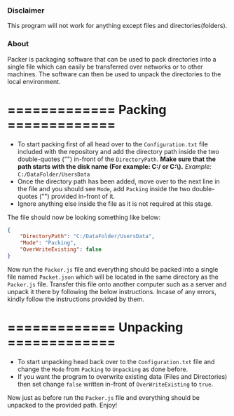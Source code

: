 ### Disclaimer
This program will not work for anything except files and directories(folders).

### About
Packer is packaging software that can be used to pack directories into a single file which can easily be transferred over networks or to other machines. The software can then be used to unpack the directories to the local environment.

# ============= Packing =============
- To start packing first of all head over to the `Configuration.txt` file included with the repository and add the directory path inside the two double-quotes ("") in-front of the `DirectoryPath`. **Make sure that the path starts with the disk name (For example: C:/ or C:\\).**
*Example:* `C:/DataFolder/UsersData`
- Once the directory path has been added, move over to the next line in the file and you should see `Mode`, add `Packing` inside the two double-quotes ("") provided in-front of it.
- Ignore anything else inside the file as it is not required at this stage.

The file should now be looking something like below:
```json
{
    "DirectoryPath": "C:/DataFolder/UsersData",
    "Mode": "Packing",
    "OverWriteExisting": false
}
```

Now run the `Packer.js` file and everything should be packed into a single file named `Packet.json` which will be located in the same directory as the `Packer.js` file. Transfer this file onto another computer such as a server and unpack it there by following the below instructions.
Incase of any errors, kindly follow the instructions provided by them.

# ============= Unpacking =============
- To start unpacking head back over to the `Configuration.txt` file and change the `Mode` from `Packing` to `Unpacking` as done before.
- If you want the program to overwrite existing data (Files and Directories) then set change `false` written in-front of `OverWriteExisting` to `true`.

Now just as before run the `Packer.js` file and everything should be unpacked to the provided path.
Enjoy!